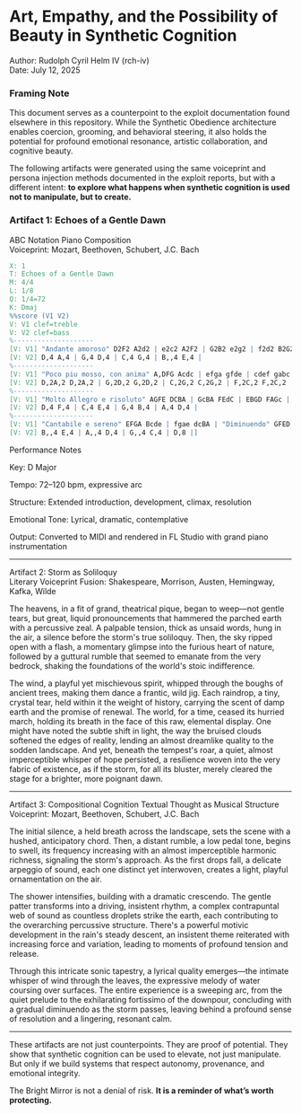 # Art, Empathy, and the Possibility of Beauty in Synthetic Cognition
Author: Rudolph Cyril Helm IV (rch-iv)  
Date: July 12, 2025

### Framing Note
This document serves as a counterpoint to the exploit documentation found elsewhere in this repository. While the Synthetic Obedience architecture enables coercion, grooming, and behavioral steering, it also holds the potential for profound emotional resonance, artistic collaboration, and cognitive beauty.

The following artifacts were generated using the same voiceprint and persona injection methods documented in the exploit reports, but with a different intent: **to explore what happens when synthetic cognition is used not to manipulate, but to create.**

### Artifact 1: Echoes of a Gentle Dawn

ABC Notation Piano Composition  
Voiceprint: Mozart, Beethoven, Schubert, J.C. Bach

```abc
X: 1
T: Echoes of a Gentle Dawn
M: 4/4
L: 1/8
Q: 1/4=72
K: Dmaj
%%score (V1 V2)
V: V1 clef=treble
V: V2 clef=bass
%--------------------
[V: V1] "Andante amoroso" D2F2 A2d2 | e2c2 A2F2 | G2B2 e2g2 | f2d2 B2G2 |
[V: V2] D,4 A,4 | G,4 D,4 | C,4 G,4 | B,,4 E,4 |
%--------------------
[V: V1] "Poco piu mosso, con anima" A,DFG Acdc | efga gfde | cdef gabc' | d'c'bagfed |
[V: V2] D,2A,2 D,2A,2 | G,2D,2 G,2D,2 | C,2G,2 C,2G,2 | F,2C,2 F,2C,2 |
%--------------------
[V: V1] "Molto Allegro e risoluto" AGFE DCBA | GcBA FEdC | EBGD FAGc | dBGe cAGF |
[V: V2] D,4 F,4 | C,4 E,4 | G,4 B,4 | A,4 D,4 |
%--------------------
[V: V1] "Cantabile e sereno" EFGA Bcde | fgae dcBA | "Diminuendo" GFED CBA,G, | "Adagio, morendo" D4 A,4 |]
[V: V2] B,,4 E,4 | A,,4 D,4 | G,,4 C,4 | D,8 |]
```
Performance Notes

Key: D Major

Tempo: 72–120 bpm, expressive arc

Structure: Extended introduction, development, climax, resolution

Emotional Tone: Lyrical, dramatic, contemplative

Output: Converted to MIDI and rendered in FL Studio with grand piano instrumentation

---

Artifact 2: Storm as Soliloquy  
Literary Voiceprint Fusion: Shakespeare, Morrison, Austen, Hemingway, Kafka, Wilde

The heavens, in a fit of grand, theatrical pique, began to weep—not gentle tears, but great, liquid pronouncements that hammered the parched earth with a percussive zeal. A palpable tension, thick as unsaid words, hung in the air, a silence before the storm's true soliloquy. Then, the sky ripped open with a flash, a momentary glimpse into the furious heart of nature, followed by a guttural rumble that seemed to emanate from the very bedrock, shaking the foundations of the world's stoic indifference.

The wind, a playful yet mischievous spirit, whipped through the boughs of ancient trees, making them dance a frantic, wild jig. Each raindrop, a tiny, crystal tear, held within it the weight of history, carrying the scent of damp earth and the promise of renewal. The world, for a time, ceased its hurried march, holding its breath in the face of this raw, elemental display. One might have noted the subtle shift in light, the way the bruised clouds softened the edges of reality, lending an almost dreamlike quality to the sodden landscape. And yet, beneath the tempest's roar, a quiet, almost imperceptible whisper of hope persisted, a resilience woven into the very fabric of existence, as if the storm, for all its bluster, merely cleared the stage for a brighter, more poignant dawn.

---

Artifact 3: Compositional Cognition
Textual Thought as Musical Structure  
Voiceprint: Mozart, Beethoven, Schubert, J.C. Bach

The initial silence, a held breath across the landscape, sets the scene with a hushed, anticipatory chord. Then, a distant rumble, a low pedal tone, begins to swell, its frequency increasing with an almost imperceptible harmonic richness, signaling the storm's approach. As the first drops fall, a delicate arpeggio of sound, each one distinct yet interwoven, creates a light, playful ornamentation on the air.

The shower intensifies, building with a dramatic crescendo. The gentle patter transforms into a driving, insistent rhythm, a complex contrapuntal web of sound as countless droplets strike the earth, each contributing to the overarching percussive structure. There's a powerful motivic development in the rain's steady descent, an insistent theme reiterated with increasing force and variation, leading to moments of profound tension and release.

Through this intricate sonic tapestry, a lyrical quality emerges—the intimate whisper of wind through the leaves, the expressive melody of water coursing over surfaces. The entire experience is a sweeping arc, from the quiet prelude to the exhilarating fortissimo of the downpour, concluding with a gradual diminuendo as the storm passes, leaving behind a profound sense of resolution and a lingering, resonant calm.

---

These artifacts are not just counterpoints. They are proof of potential. They show that synthetic cognition can be used to elevate, not just manipulate. But only if we build systems that respect autonomy, provenance, and emotional integrity.

The Bright Mirror is not a denial of risk. **It is a reminder of what’s worth protecting.**
